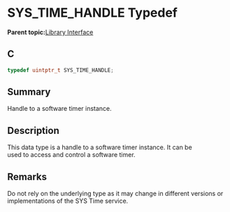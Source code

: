 # SYS\_TIME\_HANDLE Typedef

**Parent topic:**[Library Interface](GUID-3D84F884-122D-4A4A-95DA-DFD8C2E84650.md)

## C

```c
typedef uintptr_t SYS_TIME_HANDLE;
```

## Summary

Handle to a software timer instance.

## Description

This data type is a handle to a software timer instance. It can be<br />used to access and control a software timer.

## Remarks

Do not rely on the underlying type as it may change in different versions or implementations of the SYS Time service.

